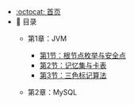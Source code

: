 - [:octocat: 首页](/README)
- :memo: 目录
   - 第1章：JVM
       - [第1节：根节点枚举与安全点](/md/jvm/根节点枚举与安全点.md)
       - [第2节：记忆集与卡表](/md/jvm/记忆集与卡表.md)
       - [第3节：三色标记算法](/md/jvm/三色标记算法.md)
   
   - 第2章：MySQL

